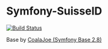 Symfony-SuisseID
================

[![Build Status](https://travis-ci.org/PReimers/Symfony-SuisseID.svg?branch=master)](https://travis-ci.org/PReimers/Symfony-SuisseID)

Base by [CoalaJoe (Symfony Base 2.8)](https://github.com/CoalaJoe/Symfony-Base-2.8)